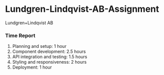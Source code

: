 # Lundgren-Lindqvist-AB-Assignment
Lundgren+Lindqvist AB
### Time Report ###
1. Planning and setup: 1 hour
2. Component development: 2.5 hours
3. API integration and testing: 1.5 hours
4. Styling and responsiveness: 2 hours
5. Deployment: 1 hour
